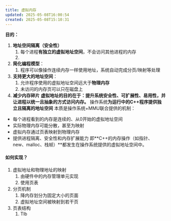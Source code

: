 ```yaml
---
title: 虚拟内存
updated: 2025-05-08T16:00:54
created: 2025-05-08T15:10:31
---
```


**目的：**
1.  **地址空间隔离（安全性）**
    1.  每个进程**有独立的虚拟地址空间**，不会访问其他进程的内存
    2.  
2.  **简化编程模型**：
    1.  程序可以像操作连续内存一样使用地址，系统自动完成分页/映射等处理
3.  **支持更大的地址空间**：
    1.  允许程序使用的虚拟地址空间远大于**物理内存**
    2.  未访问的内存页可以只在磁盘上
4.  **减少内存碎片**
**虚拟地址的目的在于：提升系统安全性、可扩展性、易用性，并让进程以统一且抽象的方式访问内存。**
操作系统**为运行中的C++程序提供独立且隔离的地址空间**
本质是操作系统+MMU联合提供的机制：
- 每个进程看到的内存是连续的、从0开始的虚拟地址空间
- 实际物理内存可能分散，甚至为映射
- 虚拟内存通过页表映射到物理内存
- 提供进程隔离、安全性和内存扩展能力
即**C++的内存操作（如指针、new、malloc、栈帧）**都发生在操作系统提供的虚拟地址空间中。

#### 如何实现？
1.  虚拟地址和物理地址的映射
    1.  由硬件中的内存管理单元实现
    2.  使用页表
2.  分页机制
    1.  降内存划分为固定大小的页面
    2.  虚拟地址空间被映射到若干页
3.  页表结构
    1.  Tlb

